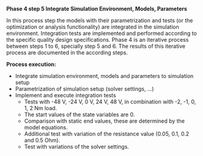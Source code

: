 **Phase 4 step 5 Integrate Simulation Environment, Models, Parameters**

In this process step the models with their parametrization and tests (or the optimization or analysis functionality) are integrated in the simulation environment. Integration tests are implemented and performed according to the specific quality design specifications. Phase 4 is an iterative process between steps 1 to 6, specially step 5 and 6. The results of this iterative process are documented in the according steps.

**Process execution:**
- Integrate simulation environment, models and parameters to simulation setup
- Parametrization of simulation setup (solver settings, …)
- Implement and execute integration tests
  - Tests with -48 V, -24 V, 0 V, 24 V, 48 V, in combination with -2, -1, 0, 1, 2 Nm load. 
  - The start values of the state variables are 0. 
  - Comparison with static end values, these are determined by the model equations. 
  - Additional test with variation of the resistance value (0.05, 0.1, 0.2 and 0.5 Ohm).
  - Test with variations of the solver settings.
